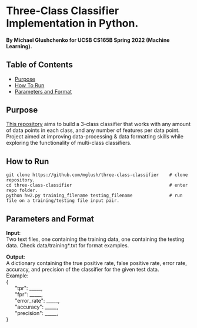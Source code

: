 # Three-Class Classifier Implementation in Python.
#### By Michael Glushchenko for UCSB CS165B Spring 2022 (Machine Learning).

## Table of Contents
* [Purpose](https://github.com/mglush/three-class-classifier/blob/main/README.md#purpose)
* [How To Run](https://github.com/mglush/three-class-classifier/blob/main/README.md#how-to-run)
* [Parameters and Format](https://github.com/mglush/three-class-classifier/blob/main/README.md#parameters-and-format)

## Purpose
[This repository](https://github.com/mglush/three-class-classifier) aims to build a 3-class classifier that works with any amount of data points in each class, and any number of features per data point. Project aimed at improving data-processing & data formatting skills while exploring the functionality of multi-class classifiers.

## How to Run
~~~
git clone https://github.com/mglush/three-class-classifier    # clone repository.
cd three-class-classifier                                     # enter repo folder.
python hw2.py training_filename testing_filename              # run file on a training/testing file input pair.
~~~

## Parameters and Format
**Input**:\
Two text files, one containing the training data, one containing the testing data. Check data/training*.txt for format examples.

**Output**:\
A dictionary containing the true positive rate,  false positive rate, error rate, accuracy, and precision of the classifier for the given test data.\
Example:\
{\
&nbsp;&nbsp;&nbsp;&nbsp;&nbsp;&nbsp;"tpr": _____,\
&nbsp;&nbsp;&nbsp;&nbsp;&nbsp;&nbsp;"fpr": _____,\
&nbsp;&nbsp;&nbsp;&nbsp;&nbsp;&nbsp;"error_rate": _____,\
&nbsp;&nbsp;&nbsp;&nbsp;&nbsp;&nbsp;"accuracy": _____,\
&nbsp;&nbsp;&nbsp;&nbsp;&nbsp;&nbsp;"precision": _____,\
}
